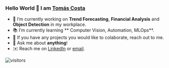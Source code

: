 ### Hello World 👋 I am [Tomás Costa](https://github.com/TomasCostaK)

<div>
<p>

- 🔭 I’m currently working on **Trend Forecasting**, **Financial Analysis** and **Object Detection** in my workplace.
- 📚 I’m currently learning ** Computer Vision, Automation, MLOps**.
- 👯 If you have any projects you would like to colaborate, reach out to me.
- 💬 Ask me about **anything**!
- ✉️ Reach me on [LinkedIn](https://www.linkedin.com/in/tomascostax/) or [email](mailto:tomascosta.ei@gmail.com).

</h4>
</div>

![visitors](https://visitor-badge.laobi.icu/badge?page_id=TomasCostaK.TomasCostaK)
<br />

